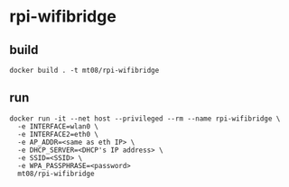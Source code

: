 # rpi-wifibridge


## build
`docker build . -t mt08/rpi-wifibridge`


## run
```
docker run -it --net host --privileged --rm --name rpi-wifibridge \
  -e INTERFACE=wlan0 \
  -e INTERFACE2=eth0 \
  -e AP_ADDR=<same as eth IP> \
  -e DHCP_SERVER=<DHCP's IP address> \
  -e SSID=<SSID> \
  -e WPA_PASSPHRASE=<password>
  mt08/rpi-wifibridge
```
